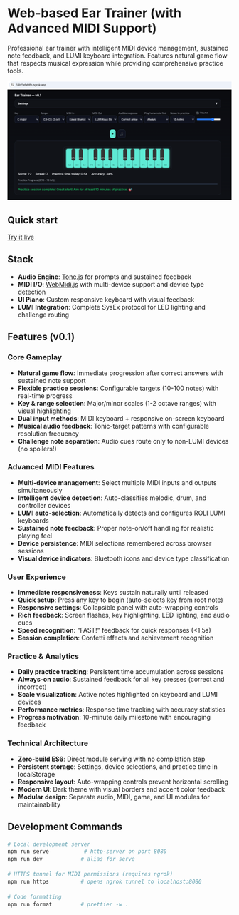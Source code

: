 # Web-based Ear Trainer (with Advanced MIDI Support)

Professional ear trainer with intelligent MIDI device management, sustained note feedback, and LUMI keyboard integration. Features natural game flow that respects musical expression while providing comprehensive practice tools.

![Ear Trainer Interface](ear-trainer-ui.png)

## Quick start
[Try it live](https://erikdebruijn.github.io/ear-trainer/)

## Stack
- **Audio Engine**: [Tone.js] for prompts and sustained feedback
- **MIDI I/O**: [WebMidi.js] with multi-device support and device type detection
- **UI Piano**: Custom responsive keyboard with visual feedback
- **LUMI Integration**: Complete SysEx protocol for LED lighting and challenge routing

[Tone.js]: https://tonejs.github.io/
[WebMidi.js]: https://webmidijs.org/docs/getting-started/basics

## Features (v0.1)

### Core Gameplay
- **Natural game flow**: Immediate progression after correct answers with sustained note support
- **Flexible practice sessions**: Configurable targets (10-100 notes) with real-time progress
- **Key & range selection**: Major/minor scales (1-2 octave ranges) with visual highlighting
- **Dual input methods**: MIDI keyboard + responsive on-screen keyboard
- **Musical audio feedback**: Tonic-target patterns with configurable resolution frequency
- **Challenge note separation**: Audio cues route only to non-LUMI devices (no spoilers!)

### Advanced MIDI Features
- **Multi-device management**: Select multiple MIDI inputs and outputs simultaneously  
- **Intelligent device detection**: Auto-classifies melodic, drum, and controller devices
- **LUMI auto-selection**: Automatically detects and configures ROLI LUMI keyboards
- **Sustained note feedback**: Proper note-on/off handling for realistic playing feel
- **Device persistence**: MIDI selections remembered across browser sessions
- **Visual device indicators**: Bluetooth icons and device type classification

### User Experience  
- **Immediate responsiveness**: Keys sustain naturally until released
- **Quick setup**: Press any key to begin (auto-selects key from root note)
- **Responsive settings**: Collapsible panel with auto-wrapping controls
- **Rich feedback**: Screen flashes, key highlighting, LED lighting, and audio cues
- **Speed recognition**: "FAST!" feedback for quick responses (<1.5s)
- **Session completion**: Confetti effects and achievement recognition

### Practice & Analytics
- **Daily practice tracking**: Persistent time accumulation across sessions
- **Always-on audio**: Sustained feedback for all key presses (correct and incorrect)
- **Scale visualization**: Active notes highlighted on keyboard and LUMI devices
- **Performance metrics**: Response time tracking with accuracy statistics
- **Progress motivation**: 10-minute daily milestone with encouraging feedback

### Technical Architecture
- **Zero-build ES6**: Direct module serving with no compilation step
- **Persistent storage**: Settings, device selections, and practice time in localStorage
- **Responsive layout**: Auto-wrapping controls prevent horizontal scrolling
- **Modern UI**: Dark theme with visual borders and accent color feedback
- **Modular design**: Separate audio, MIDI, game, and UI modules for maintainability

## Development Commands

```bash
# Local development server
npm run serve           # http-server on port 8080
npm run dev            # alias for serve

# HTTPS tunnel for MIDI permissions (requires ngrok)
npm run https          # opens ngrok tunnel to localhost:8080

# Code formatting
npm run format         # prettier -w .
```